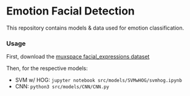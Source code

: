 # Emotion Facial Detection #

This repository contains models & data used for emotion classification.

### Usage ###

First, download the [muxspace facial_expressions dataset](https://github.com/muxspace/facial_expressions)

Then, for the respective models:
- SVM w/ HOG: ```jupyter notebook src/models/SVMwHOG/svmhog.ipynb```
- CNN: ```python3 src/models/CNN/CNN.py```